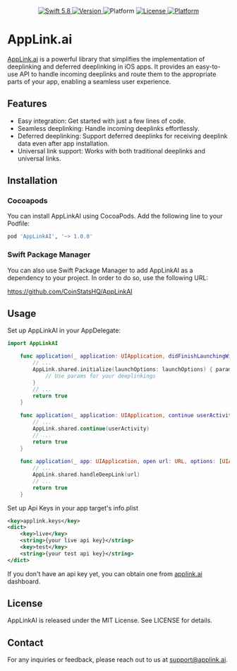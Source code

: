 
<p align="center">
<a href="https://developer.apple.com/swift/">
<img src="https://img.shields.io/badge/Swift-5.8-orange.svg?style=flat" alt="Swift 5.8">
</a>
<a href="https://cocoapods.org/pods/AppLinkAI">
<img src="https://img.shields.io/cocoapods/v/AppLinkAI.svg?style=flat" alt="Version">
</a>
<img src="https://img.shields.io/badge/spm-v1.0.1-orange.svg?style=flat" alt="Platform">
<a href="https://cocoapods.org/pods/Unrealm">
<img src="https://img.shields.io/cocoapods/l/AppLinkAI.svg?style=flat" alt="License">
</a>
<a href="https://cocoapods.org/pods/Unrealm">
<img src="https://img.shields.io/cocoapods/p/AppLinkAI.svg?style=flat" alt="Platform">
</a>
</p>

# AppLink.ai

[AppLink.ai](https://applink.ai) is a powerful library that simplifies the implementation of deeplinking and deferred deeplinking in iOS apps. It provides an easy-to-use API to handle incoming deeplinks and route them to the appropriate parts of your app, enabling a seamless user experience.

## Features

- Easy integration: Get started with just a few lines of code.
- Seamless deeplinking: Handle incoming deeplinks effortlessly.
- Deferred deeplinking: Support deferred deeplinks for receiving deeplink data even after app installation.
- Universal link support: Works with both traditional deeplinks and universal links.

## Installation

### Cocoapods
You can install AppLinkAI using CocoaPods. Add the following line to your Podfile:

```ruby
pod 'AppLinkAI', '~> 1.0.0'
```

### Swift Package Manager
You can also use Swift Package Manager to add AppLinkAI as a dependency to your project. In order to do so, use the following URL:

https://github.com/CoinStatsHQ/AppLinkAI

## Usage

Set up AppLinkAI in your AppDelegate:

```Swift
import AppLinkAI

    func application(_ application: UIApplication, didFinishLaunchingWithOptions launchOptions: [UIApplication.LaunchOptionsKey: Any]?) -> Bool {
        // ...
        AppLink.shared.initialize(launchOptions: launchOptions) { params, error in
            // Use params for your deeplinkings
        }
        // ...
        return true
    }
    
    func application(_ application: UIApplication, continue userActivity: NSUserActivity, restorationHandler: @escaping ([UIUserActivityRestoring]?) -> Void) -> Bool {
        // ...
        AppLink.shared.continue(userActivity)
        // ...
        return true
    }
    
    func application(_ app: UIApplication, open url: URL, options: [UIApplication.OpenURLOptionsKey : Any] = [:]) -> Bool {
        // ...
        AppLink.shared.handleDeepLink(url)
        // ...
        return true
    }        
```

Set up Api Keys in your app target's info.plist
```xml
<key>applink.keys</key>
<dict>
    <key>live</key>
    <string>{your live api key}</string>
    <key>test</key>
    <string>{your test api key}</string>
</dict>
```

If you don't have an api key yet, you can obtain one from [applink.ai](https://applink.ai) dashboard.

## License

AppLinkAI is released under the MIT License. 
See LICENSE for details.

## Contact

For any inquiries or feedback, please reach out to us at support@applink.ai.
